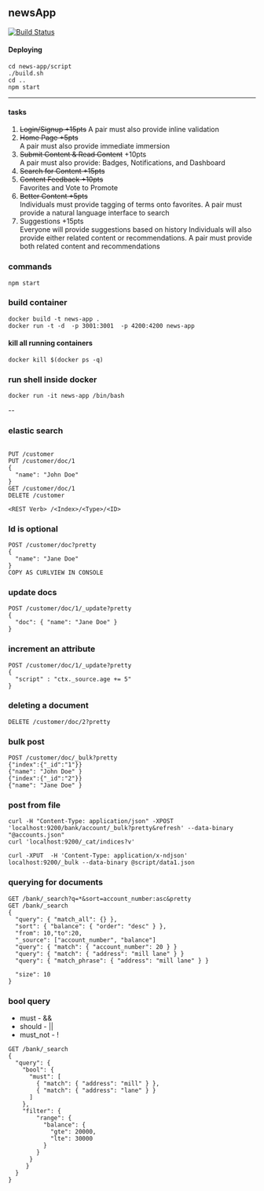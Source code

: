 ## newsApp
[![Build Status](https://travis-ci.com/harsha-konda/news-app.svg?token=rDtgdJpvq2dsfcM9RHLT&branch=master)](https://travis-ci.com/harsha-konda/news-app)
#### Deploying

```
cd news-app/script
./build.sh
cd ..
npm start
```

---
#### tasks
1. ~~Login/Signup +15pts~~
   A pair must also provide inline validation
2. ~~Home Page +5pts<br>~~
   A pair must also provide immediate immersion
3. ~~Submit Content & Read Content~~ +10pts <br>
   A pair must also provide: Badges, Notifications, and  Dashboard
4. ~~Search for Content +15pts~~
5. ~~Content Feedback +10pts~~<br>
   Favorites and Vote to Promote
6. ~~Better Content +5pts~~<br>
   Individuals must provide tagging of terms onto favorites. A pair must provide a natural language interface to search
7. Suggestions +15pts<br>
   Everyone will provide suggestions based on history
Individuals will also provide either related content or recommendations. A pair must provide both related content and recommendations
 

### commands
```
npm start
```


### build container
```
docker build -t news-app .
docker run -t -d  -p 3001:3001  -p 4200:4200 news-app
```

#### kill all running containers
```
docker kill $(docker ps -q)
```

### run shell inside docker

```
docker run -it news-app /bin/bash
```

--
### elastic search

```

PUT /customer
PUT /customer/doc/1
{
  "name": "John Doe"
}
GET /customer/doc/1
DELETE /customer

<REST Verb> /<Index>/<Type>/<ID>
```

### Id is optional
```
POST /customer/doc?pretty
{
  "name": "Jane Doe"
}
COPY AS CURLVIEW IN CONSOLE
```

### update docs
```
POST /customer/doc/1/_update?pretty
{
  "doc": { "name": "Jane Doe" }
}
```

### increment an attribute
```
POST /customer/doc/1/_update?pretty
{
  "script" : "ctx._source.age += 5"
}
```

### deleting a document
```
DELETE /customer/doc/2?pretty
```

### bulk post
```
POST /customer/doc/_bulk?pretty
{"index":{"_id":"1"}}
{"name": "John Doe" }
{"index":{"_id":"2"}}
{"name": "Jane Doe" }
```


### post from file
```
curl -H "Content-Type: application/json" -XPOST 'localhost:9200/bank/account/_bulk?pretty&refresh' --data-binary "@accounts.json"
curl 'localhost:9200/_cat/indices?v'
```

```
curl -XPUT  -H 'Content-Type: application/x-ndjson' localhost:9200/_bulk --data-binary @script/data1.json
```

### querying for documents
```
GET /bank/_search?q=*&sort=account_number:asc&pretty
GET /bank/_search
{
  "query": { "match_all": {} },
  "sort": { "balance": { "order": "desc" } },
  "from": 10,"to":20,
  "_source": ["account_number", "balance"]
  "query": { "match": { "account_number": 20 } }
  "query": { "match": { "address": "mill lane" } }
  "query": { "match_phrase": { "address": "mill lane" } }

  "size": 10
}
```

### bool query
- must - &&
- should - ||
- must_not - !

```
GET /bank/_search
{
  "query": {
    "bool": {
      "must": [
        { "match": { "address": "mill" } },
        { "match": { "address": "lane" } }
      ]
    },
    "filter": {
        "range": {
          "balance": {
            "gte": 20000,
            "lte": 30000
          }
        }
      }
  	 }
  }
}
```
